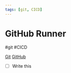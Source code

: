 ```yaml
---
tags: [git, CICD]
---
```

# GitHub Runner
#git #CICD 

[Git](DevOps/GitOps/Git.md) [GitHub](DevOps/SCR/GitHub.md)
- [ ] Write this


